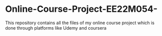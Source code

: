 # Online-Course-Project-EE22M054-
This repository contains all the files of my online course project which is done through platforms like Udemy and coursera 
